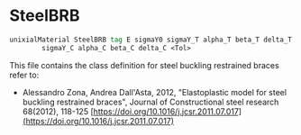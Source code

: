 # SteelBRB



```tcl
unixialMaterial SteelBRB tag E sigmaY0 sigmaY_T alpha_T beta_T delta_T \
        sigmaY_C alpha_C beta_C delta_C <Tol>
```

This file contains the class definition for steel buckling restrained braces
refer to: 

- Alessandro Zona, Andrea Dall'Asta, 2012, "Elastoplastic model for
  steel buckling restrained braces", Journal of Constructional steel research 68(2012), 118-125
  [https://doi.org/10.1016/j.jcsr.2011.07.017](https://doi.org/10.1016/j.jcsr.2011.07.017)
